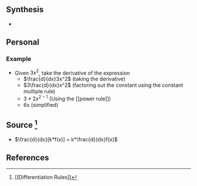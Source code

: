 ## Synthesis
- 
## Personal
### Example
- Given $3x^2$, take the derivative of the expression
	- $\frac{d}{dx}3x^2$ (taking the derivative)
	- $3\frac{d}{dx}x^2$ (factoring out the constant using the constant multiple rule)
	- $3*2x^{2-1}$ (Using the [[power rule]])
	- 6x (simplified)
## Source [^1]
- $\frac{d}{dx}[k*f(x)] = k*\frac{d}{dx}f(x)$
## References

[^1]: [[Differentiation Rules]]